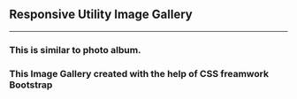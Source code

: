 ## Responsive Utility Image Gallery
<hr>

### This is similar to photo album.
### This Image Gallery created with the help of CSS freamwork Bootstrap

